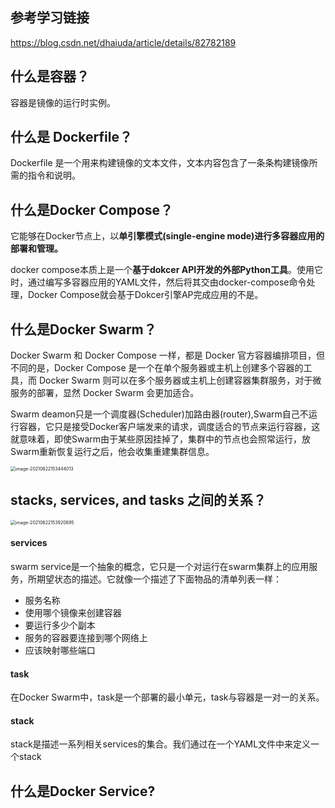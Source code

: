 

## 参考学习链接

https://blog.csdn.net/dhaiuda/article/details/82782189

## 什么是容器？

容器是镜像的运行时实例。

## 什么是 Dockerfile？

Dockerfile 是一个用来构建镜像的文本文件，文本内容包含了一条条构建镜像所需的指令和说明。

## 什么是Docker Compose？

它能够在Docker节点上，以**单引擎模式(single-engine mode)进行多容器应用的部署和管理。**

docker compose本质上是一个**基于dokcer API开发的外部Python工具**。使用它时，通过编写多容器应用的YAML文件，然后将其交由docker-compose命令处理，Docker Compose就会基于Dokcer引擎AP完成应用的不是。

## 什么是Docker Swarm？

Docker Swarm 和 Docker Compose 一样，都是 Docker 官方容器编排项目，但不同的是，Docker Compose 是一个在单个服务器或主机上创建多个容器的工具，而 Docker Swarm 则可以在多个服务器或主机上创建容器集群服务，对于微服务的部署，显然 Docker Swarm 会更加适合。

Swarm deamon只是一个调度器(Scheduler)加路由器(router),Swarm自己不运行容器，它只是接受Docker客户端发来的请求，调度适合的节点来运行容器，这就意味着，即使Swarm由于某些原因挂掉了，集群中的节点也会照常运行，放Swarm重新恢复运行之后，他会收集重建集群信息。

<img src="/Users/zyw/Library/Application Support/typora-user-images/image-20210622153444013.png" alt="image-20210622153444013" style="zoom:50%;" />

## stacks, services, and tasks 之间的关系？

<img src="/Users/zyw/Library/Application Support/typora-user-images/image-20210622153920895.png" alt="image-20210622153920895" style="zoom:50%;" />

#### services

swarm service是一个抽象的概念，它只是一个对运行在swarm集群上的应用服务，所期望状态的描述。它就像一个描述了下面物品的清单列表一样：

- 服务名称
- 使用哪个镜像来创建容器
- 要运行多少个副本
- 服务的容器要连接到哪个网络上
- 应该映射哪些端口

#### task

在Docker Swarm中，task是一个部署的最小单元，task与容器是一对一的关系。

#### stack

stack是描述一系列相关services的集合。我们通过在一个YAML文件中来定义一个stack

## 什么是Docker Service?



